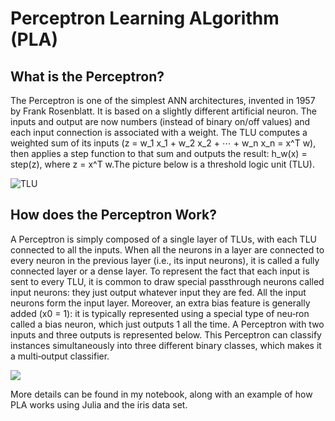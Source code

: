 # Perceptron Learning ALgorithm (PLA)

## What is the Perceptron?

The Perceptron is one of the simplest ANN architectures, invented in 1957 by Frank Rosenblatt. It is based on a slightly different artificial neuron.
The inputs and output are now numbers (instead of binary on/off values) and each input connection is associated with a weight. The TLU computes a weighted sum of its inputs (z = w_1 x_1 + w_2 x_2 + ⋯ + w_n x_n = x^T w), then applies a step function to that sum and outputs the result: h_w(x) = step(z), where z = x^T w.The picture below is a threshold logic unit (TLU).

![TLU](https://i.imgur.com/LMWE5cc.png)

## How does the Perceptron Work?

A Perceptron is simply composed of a single layer of TLUs, with each TLU connected to all the inputs. When all the neurons in a layer are connected to every neuron in the previous layer (i.e., its input neurons), it is called a fully connected layer or a dense layer. To represent the fact that each input is sent to every TLU, it is common to draw special passthrough neurons called input neurons: they just output whatever input they are fed. All the input neurons form the input layer. Moreover, an extra bias feature is generally added (x0 = 1): it is typically represented using a special type of neu‐ron called a bias neuron, which just outputs 1 all the time. A Perceptron with two inputs and three outputs is represented below. This Perceptron can classify instances simultaneously into three different binary classes, which makes it a multi‐output classifier.

![](https://i.imgur.com/nQCsFs8.png)

More details can be found in my notebook, along with an example of how  PLA works using Julia and the iris data set.
